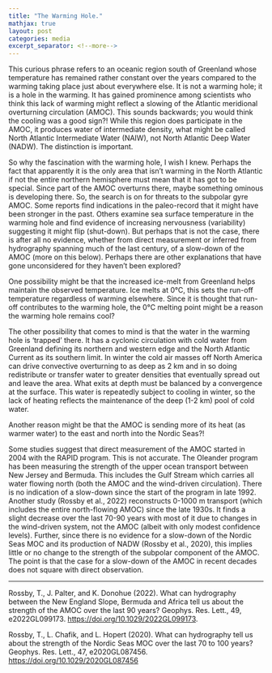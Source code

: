 ```yaml
---
title: "The Warming Hole."
mathjax: true
layout: post
categories: media
excerpt_separator: <!--more-->
---
```


This curious phrase refers to an oceanic region south of Greenland whose temperature has remained rather constant over the years compared to the warming taking place just about everywhere else. It is not a warming hole; it is a hole in the warming. It has gained prominence among scientists who think this lack of warming might reflect a slowing of the Atlantic meridional overturning circulation (AMOC). This sounds backwards; you would think the cooling was a good sign?! While this region does participate in the AMOC, it produces water of intermediate density, what might be called North Atlantic Intermediate Water (NAIW), not North Atlantic Deep Water (NADW). The distinction is important. 
<!--more-->

So why the fascination with the warming hole, I wish I knew. Perhaps the fact that apparently it is the only area that isn’t warming in the North Atlantic if not the entire northern hemisphere must mean that it has got to be special. Since part of the AMOC overturns there, maybe something ominous is developing there. So, the search is on for threats to the subpolar gyre AMOC. Some reports find indications in the paleo-record that it might have been stronger in the past. Others examine sea surface temperature in the warming hole and find evidence of increasing nervousness (variability) suggesting it might flip (shut-down). But perhaps that is not the case, there is after all no evidence, whether from direct measurement or inferred from hydrography spanning much of the last century, of a slow-down of the AMOC (more on this below). Perhaps there are other explanations that have gone unconsidered for they haven’t been explored? 

One possibility might be that the increased ice-melt from Greenland helps maintain the observed temperature. Ice melts at 0°C, this sets the run-off temperature regardless of warming elsewhere. Since it is thought that run-off contributes to the warming hole, the 0°C melting point might be a reason the warming hole remains cool? 

The other possibility that comes to mind is that the water in the warming hole is ‘trapped’ there. It has a cyclonic circulation with cold water from Greenland defining its northern and western edge and the North Atlantic Current as its southern limit. In winter the cold air masses off North America can drive convective overturning to as deep as 2 km and in so doing redistribute or transfer water to greater densities that eventually spread out and leave the area. What exits at depth must be balanced by a convergence at the surface. This water is repeatedly subject to cooling in winter, so the lack of heating reflects the maintenance of the deep (1-2 km) pool of cold water.

Another reason might be that the AMOC is sending more of its heat (as warmer water) to the east and north into the Nordic Seas?! 

Some studies suggest that direct measurement of the AMOC started in 2004 with the RAPID program. This is not accurate. The Oleander program has been measuring the strength of the upper ocean transport between New Jersey and Bermuda. This includes the Gulf Stream which carries all water flowing north (both the AMOC and the wind-driven circulation). There is no indication of a slow-down since the start of the program in late 1992. Another study (Rossby et al., 2022) reconstructs 0-1000 m transport (which includes the entire north-flowing AMOC) since the late 1930s. It finds a slight decrease over the last 70-90 years with most of it due to changes in the wind-driven system, not the AMOC (albeit with only modest confidence levels). Further, since there is no evidence for a slow-down of the Nordic Seas MOC and its production of NADW (Rossby et al., 2020), this implies little or no change to the strength of the subpolar component of the AMOC.  The point is that the case for a slow-down of the AMOC in recent decades does not square with direct observation. 

- - - - -
Rossby, T., J. Palter, and K. Donohue (2022). What can hydrography between the New England Slope, Bermuda and Africa tell us about the strength of the AMOC over the last 90 years? Geophys. Res. Lett., 49, e2022GL099173.   https://doi.org/10.1029/2022GL099173. 

Rossby, T., L. Chafik, and L.  Hopert (2020). What can hydrography tell us about the strength of the Nordic Seas MOC over the last 70 to 100 years? Geophys. Res. Lett., 47, e2020GL087456. https://doi.org/10.1029/2020GL087456

